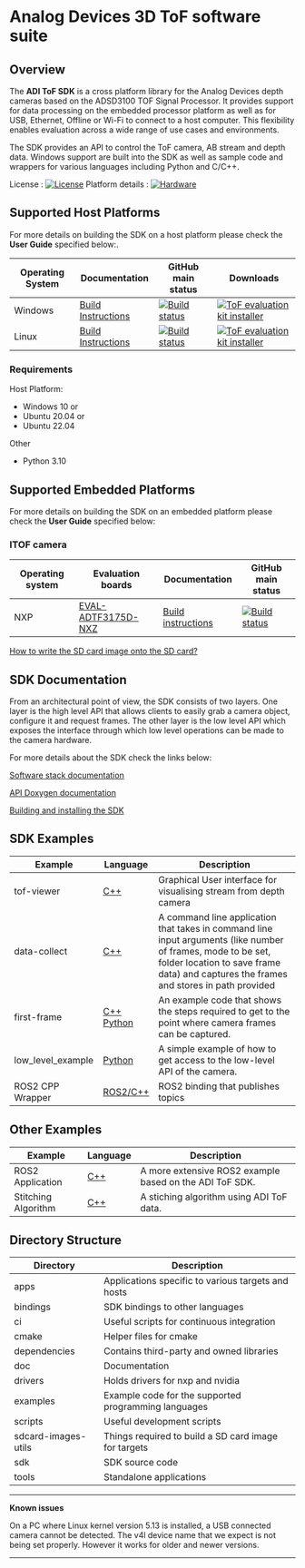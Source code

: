 # Analog Devices 3D ToF software suite 

## Overview
The **ADI ToF SDK** is a cross platform library for the Analog Devices depth cameras based on the ADSD3100 TOF Signal Processor. It provides support for data processing on the embedded processor platform as well as for USB, Ethernet, Offline or Wi-Fi to connect to a host computer. This flexibility enables evaluation across a wide range of use cases and environments.

The SDK provides an API to control the ToF camera, AB stream and depth data. Windows support are built into the SDK as well as sample code and wrappers for various languages including Python and C/C++.

License : [![License](https://img.shields.io/badge/license-MIT-blue.svg)](LICENSE)
Platform details : [![Hardware](https://img.shields.io/badge/hardware-wiki-green.svg)]()

## Supported Host Platforms

For more details on building the SDK on a host platform please check the **User Guide** specified below:.

| Operating System | Documentation | GitHub main status | Downloads |
| --------- | ----------- | ----------- | ----------- |
| Windows | [Build Instructions](scripts/windows) | [![Build status](https://dev.azure.com/AnalogDevices/3DToF-rework/_apis/build/status/analogdevicesinc.ToF?branchName=main)](https://dev.azure.com/AnalogDevices/3DToF-rework/_build?view=runs&branchFilter=3310) | [![ToF evaluation kit installer](https://img.shields.io/badge/release-ToF_evaluation_kit_installer-blue.svg)](https://github.com/analogdevicesinc/ToF/releases/latest) |
| Linux | [Build Instructions](doc/itof/linux_build_instructions.md) | [![Build status](https://dev.azure.com/AnalogDevices/3DToF-rework/_apis/build/status/analogdevicesinc.ToF?branchName=main)](https://dev.azure.com/AnalogDevices/3DToF-rework/_build?view=runs&branchFilter=3310) | [![ToF evaluation kit installer](https://img.shields.io/badge/release-ToF_evaluation_kit_installer-blue.svg)](https://github.com/analogdevicesinc/ToF/releases/latest) |

### Requirements

Host Platform: 

* Windows 10 or
* Ubuntu 20.04 or
* Ubuntu 22.04

Other
* Python 3.10

## Supported Embedded Platforms

For more details on building the SDK on an embedded platform please check the **User Guide** specified below:
### ITOF camera
| Operating system | Evaluation boards | Documentation | GitHub main status |
| --------- | ----------- | ----------- | ----------- |
| NXP | [EVAL-ADTF3175D-NXZ](https://wiki.analog.com/resources/eval/user-guides/eval-adtf3175d-nxz) | [Build instructions](doc/itof/nxp_build_instructions.md) | [![Build status](https://dev.azure.com/AnalogDevices/3DToF-rework/_apis/build/status/analogdevicesinc.ToF?branchName=main)](https://dev.azure.com/AnalogDevices/3DToF-rework/_build?view=runs&branchFilter=3310) |

[How to write the SD card image onto the SD card?](doc/sdcard_burn.md)

## SDK Documentation

From an architectural point of view, the SDK consists of two layers. One layer is the high level API that allows clients to easily grab a camera object, configure it and request frames. The other layer is the low level API which exposes the interface through which low level operations can be made to the camera hardware.

For more details about the SDK check the links below:

[Software stack documentation](sdk/readme.md)

[API Doxygen documentation](https://analogdevicesinc.github.io/ToF/)

[Building and installing the SDK](cmake/)

## SDK Examples
| Example | Language | Description |
| --------- | ------------- | ----------- |
| tof-viewer | <a href="examples/tof-viewer"> C++ </a> | Graphical User interface for visualising stream from depth camera |
| data-collect | <a href="examples/data_collect"> C++ </a> | A command line application that takes in command line input arguments (like number of frames, mode to be set, folder location to save frame data) and captures the frames and stores in path provided |
| first-frame | <a href="examples/first-frame"> C++ </a> <br> <a href="bindings/python/examples/first_frame"> Python </a> | An example code that shows the steps required to get to the point where camera frames can be captured. |
| low_level_example | <a href="bindings/python/examples/low_level_example"> Python</a> | A simple example of how to get access to the low-level API of the camera. |
| ROS2 CPP Wrapper | <a href="bindings/ros2/"> ROS2/C++</a> | ROS2 binding that publishes topics |

## Other Examples
| Example | Language | Description |
| --------- | ------------- | ----------- |
| ROS2 Application | <a href="https://github.com/analogdevicesinc/adi_3dtof_adtf31xx"> C++ </a> | A more extensive ROS2 example based on the ADI ToF SDK. |
| Stitching Algorithm | <a href="https://github.com/analogdevicesinc/adi_3dtof_image_stitching"> C++ </a> | A stiching algorithm using ADI ToF data. |

## Directory Structure
| Directory | Description |
| --------- | ----------- |
| apps | Applications specific to various targets and hosts |
| bindings | SDK bindings to other languages |
| ci | Useful scripts for continuous integration |
| cmake | Helper files for cmake |
| dependencies | Contains third-party and owned libraries |
| doc | Documentation |
| drivers | Holds drivers for nxp and nvidia |
| examples | Example code for the supported programming languages |
| scripts | Useful development scripts |
| sdcard-images-utils | Things required to build a SD card image for targets |
| sdk | SDK source code |
| tools | Standalone applications |

---
**Known issues**

On a PC where Linux kernel version 5.13 is installed, a USB connected camera cannot be detected. The v4l device name that we expect is not being set properly. However it works for older and newer versions. 

---
